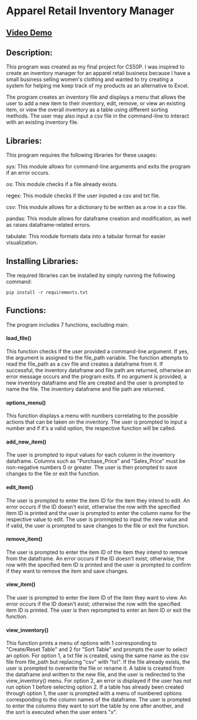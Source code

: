 # Apparel Retail Inventory Manager

## [Video Demo](https://www.youtube.com/watch?v=oC1Okrxd0eY)
## Description:
This program was created as my final project for CS50P. I was inspired to create an inventory manager for an apparel retail business because I have a small business selling women's clothing and wanted to try creating a system for helping me keep track of my products as an alternative to Excel.  

The program creates an inventory file and displays a menu that allows the user to add a new item to their inventory, edit, remove, or view an existing item, or view the overall inventory as a table using different sorting methods. The user may also input a csv file in the command-line to interact with an existing inventory file.

## Libraries:
This program requires the following libraries for these usages:

sys: This module allows for command-line arguments and exits the program if an error occurs.

os: This module checks if a file already exists.

regex: This module checks if the user inputed a csv and txt file.

csv: This module allows for a dictionary to be written as a row in a csv file.

pandas: This module allows for dataframe creation and modification, as well as raises dataframe-related errors.

tabulate: This module formats data into a tabular format for easier visualization.

## Installing Libraries:

The required libraries can be installed by simply running the following command:

```pip install -r requirements.txt```

## Functions:
The program includes 7 functions, excluding main.

#### load_file()
This function checks if the user provided a command-line argument. If yes, the argument is assigned to the file_path variable. The function attempts to read the file_path as a csv file and creates a dataframe from it. If successful, the inventory dataframe and file path are returned, otherwise an error message occurs and the program exits. If no argument is provided, a new inventory dataframe and file are created and the user is prompted to name the file. The inventory dataframe and file path are returned.

#### options_menu()
This function displays a menu with numbers correlating to the possible actions that can be taken on the inventory. The user is prompted to input a number and if it's a valid option, the respective function will be called.

#### add_new_item()
The user is prompted to input values for each column in the inventory dataframe. Columns such as "Purchase_Price" and "Sales_Price" must be non-negative numbers 0 or greater. The user is then prompted to save changes to the file or exit the function.

#### edit_item()
The user is prompted to enter the item ID for the item they intend to edit. An error occurs if the ID doesn't exist, otherwise the row with the specified item ID is printed and the user is prompted to enter the column name for the respective value to edit. The user is prommpted to input the new value and if valid, the user is prompted to save changes to the file or exit the function.

#### remove_item()
The user is prompted to enter the item ID of the item they intend to remove from the dataframe. An error occurs if the ID doesn't exist; otherwise, the row with the specified item ID is printed and the user is prompted to confirm if they want to remove the item and save changes.

#### view_item()
The user is prompted to enter the item ID of the item they want to view. An error occurs if the ID doesn't exist; otherwise the row with the specified item ID is printed. The user is then reprompted to enter an item ID or exit the function.

#### view_inventory()
This function prints a menu of options with 1 corresponding to "Create/Reset Table" and 2 for "Sort Table" and prompts the user to select an option. For option 1, a txt file is created, using the same name as the csv file from file_path but replacing "csv" with "txt". If the file already exists, the user is prompted to overwrite the file or rename it. A table is created from the dataframe and written to the new file, and the user is redirected to the view_inventory() menu. For option 2, an error is displayed if the user has not run option 1 before selecting option 2. If a table has already been created through option 1, the user is prompted with a menu of numbered options corresponding to the column names of the dataframe. The user is prompted to enter the columns they want to sort the table by one after another, and the sort is executed when the user enters "x".
